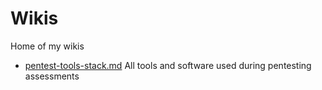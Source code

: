 # Wikis

Home of my wikis

- [pentest-tools-stack.md](https://github.com/narekkay/wiki/blob/master/pentest-tools-stack.md)
All tools and software used during pentesting assessments
